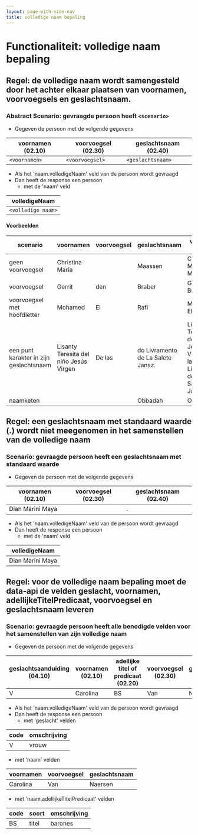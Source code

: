 ```yaml
---
layout: page-with-side-nav
title: volledige naam bepaling
---
```


# Functionaliteit: volledige naam bepaling

## Regel: de volledige naam wordt samengesteld door het achter elkaar plaatsen van voornamen, voorvoegsels en geslachtsnaam.

### Abstract Scenario: gevraagde persoon heeft `<scenario>`

- Gegeven de persoon met de volgende gegevens

| voornamen (02.10) | voorvoegsel (02.30) | geslachtsnaam (02.40) |
| --- | --- | --- |
| `<voornamen>` | `<voorvoegsel>` | `<geslachtsnaam>` |

- Als het 'naam.volledigeNaam' veld van de persoon wordt gevraagd
- Dan heeft de response een persoon
  - met de 'naam' veld

| volledigeNaam |
| --- |
| `<volledige naam>` |


#### Voorbeelden

| scenario | voornamen | voorvoegsel | geslachtsnaam | volledige naam |
| --- | --- | --- | --- | --- |
| geen voorvoegsel |Christina Maria | |Maassen |Christina Maria Maassen |
| voorvoegsel |Gerrit |den |Braber |Gerrit den Braber |
| voorvoegsel met hoofdletter |Mohamed |El |Rafi |Mohamed El Rafi |
| een punt karakter in zijn geslachtsnaam |Lisanty Teresita del niño Jesús Virgen |De las |do Livramento de La Salete Jansz. |Lisanty Teresita del niño Jesús Virgen De las do Livramento de La Salete Jansz. |
| naamketen | | |Obbadah |Obbadah |


## Regel: een geslachtsnaam met standaard waarde (.) wordt niet meegenomen in het samenstellen van de volledige naam

### Scenario: gevraagde persoon heeft een geslachtsnaam met standaard waarde

- Gegeven de persoon met de volgende gegevens

| voornamen (02.10) | voorvoegsel (02.30) | geslachtsnaam (02.40) |
| --- | --- | --- |
| Dian Marini Maya |  | . |

- Als het 'naam.volledigeNaam' veld van de persoon wordt gevraagd
- Dan heeft de response een persoon
  - met de 'naam' veld

| volledigeNaam |
| --- |
| Dian Marini Maya |


## Regel: voor de volledige naam bepaling moet de data-api de velden geslacht, voornamen, adellijkeTitelPredicaat, voorvoegsel en geslachtsnaam leveren

### Scenario: gevraagde persoon heeft alle benodigde velden voor het samenstellen van zijn volledige naam

- Gegeven de persoon met de volgende gegevens

| geslachtsaanduiding (04.10) | voornamen (02.10) | adellijke titel of predicaat (02.20) | voorvoegsel (02.30) | geslachtsnaam (02.40) |
| --- | --- | --- | --- | --- |
| V | Carolina | BS | Van | Naersen |

- Als het 'naam.volledigeNaam' veld van de persoon wordt gevraagd
- Dan heeft de response een persoon
  - met 'geslacht' velden

| code | omschrijving |
| --- | --- |
| V | vrouw |

  - met 'naam' velden

| voornamen | voorvoegsel | geslachtsnaam |
| --- | --- | --- |
| Carolina | Van | Naersen |

  - met 'naam.adellijkeTitelPredicaat' velden

| code | soort | omschrijving |
| --- | --- | --- |
| BS | titel | barones |


